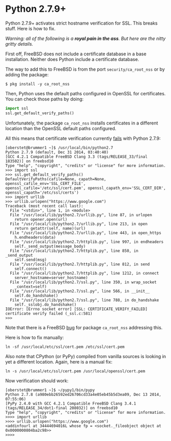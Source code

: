 # Python 2.7.9+

Python 2.7.9+ activates strict hostname verification for SSL. This breaks stuff. Here is how to fix.

*Warning: all of the following is a **royal pain in the ass**. But here are the nitty gritty details.*

First off, FreeBSD does not include a certificate database in a base installation. Neither does Python include a certificate database.

The way to add this to FreeBSD is from the port `security/ca_root_nss` or by adding the package:

```console
$ pkg install -y ca_root_nss
```

Then, Python uses the default paths configured in OpenSSL for certificates. You can check those paths by doing:

```python
import ssl
ssl.get_default_verify_paths()
```

Unfortunately, the package `ca_root_nss` installs certificates in a different location than the OpenSSL default paths configured.

All this means that certificate verification currently [fails](http://unix.stackexchange.com/questions/176294/what-should-i-do-about-python-2-7-9-not-looking-for-ssl-certificates-in-the-righ) with Python 2.7.9:

```console
[oberstet@brummer1 ~]$ /usr/local/bin/python2.7
Python 2.7.9 (default, Dec 31 2014, 03:40:40)
[GCC 4.2.1 Compatible FreeBSD Clang 3.3 (tags/RELEASE_33/final 183502)] on freebsd10
Type "help", "copyright", "credits" or "license" for more information.
>>> import ssl
>>> ssl.get_default_verify_paths()
DefaultVerifyPaths(cafile=None, capath=None, openssl_cafile_env='SSL_CERT_FILE', openssl_cafile='/etc/ssl/cert.pem', openssl_capath_env='SSL_CERT_DIR', openssl_capath='/etc/ssl/certs')
>>> import urllib
>>> urllib.urlopen("https://www.google.com")
Traceback (most recent call last):
  File "<stdin>", line 1, in <module>
  File "/usr/local/lib/python2.7/urllib.py", line 87, in urlopen
    return opener.open(url)
  File "/usr/local/lib/python2.7/urllib.py", line 213, in open
    return getattr(self, name)(url)
  File "/usr/local/lib/python2.7/urllib.py", line 443, in open_https
    h.endheaders(data)
  File "/usr/local/lib/python2.7/httplib.py", line 997, in endheaders
    self._send_output(message_body)
  File "/usr/local/lib/python2.7/httplib.py", line 850, in _send_output
    self.send(msg)
  File "/usr/local/lib/python2.7/httplib.py", line 812, in send
    self.connect()
  File "/usr/local/lib/python2.7/httplib.py", line 1212, in connect
    server_hostname=server_hostname)
  File "/usr/local/lib/python2.7/ssl.py", line 350, in wrap_socket
    _context=self)
  File "/usr/local/lib/python2.7/ssl.py", line 566, in __init__
    self.do_handshake()
  File "/usr/local/lib/python2.7/ssl.py", line 788, in do_handshake
    self._sslobj.do_handshake()
IOError: [Errno socket error] [SSL: CERTIFICATE_VERIFY_FAILED] certificate verify failed (_ssl.c:581)
>>>
```

Note that there is a FreeBSD [bug](https://bugs.freebsd.org/bugzilla/show_bug.cgi?id=196431) for package `ca_root_nss` addressing this.

Here is how to fix manually:

```console
ln -sf /usr/local/etc/ssl/cert.pem /etc/ssl/cert.pem
```

Also note that CPython (or PyPy) compiled from vanilla sources is looking in yet a different location. Again, here is a manual fix:

```console
ln -s /usr/local/etc/ssl/cert.pem /usr/local/openssl/cert.pem
```

Now verification should work:

```console
[oberstet@brummer1 ~]$ ~/pypy1/bin/pypy
Python 2.7.8 (a980ebb26592ed26706cd33a4e05eb45b5d3ea09, Dec 13 2014, 07:55:06)
[PyPy 2.4.0 with GCC 4.2.1 Compatible FreeBSD Clang 3.4.1 (tags/RELEASE_34/dot1-final 208032)] on freebsd10
Type "help", "copyright", "credits" or "license" for more information.
>>>> import urllib
>>>> urllib.urlopen("https://www.google.com")
<addinfourl at 34444694016L whose fp = <socket._fileobject object at 0x0000000804ba2c98>>
>>>>
```
